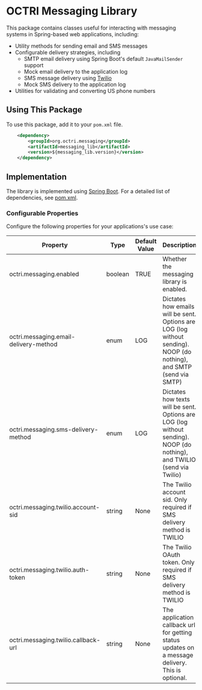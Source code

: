 # OCTRI Messaging Library

This package contains classes useful for interacting with messaging systems in Spring-based web applications, including:

* Utility methods for sending email and SMS messages
* Configurable delivery strategies, including
  * SMTP email delivery using Spring Boot's default `JavaMailSender` support
  * Mock email delivery to the application log
  * SMS message delivery using [Twilio](https://www.twilio.com/en-us)
  * Mock SMS delivery to the application log
* Utilities for validating and converting US phone numbers

## Using This Package

To use this package, add it to your `pom.xml` file.

```xml
	<dependency>
		<groupId>org.octri.messaging</groupId>
		<artifactId>messaging_lib</artifactId>
		<version>${messaging_lib.version}</version>
	</dependency>
```

## Implementation

The library is implemented using [Spring Boot](https://spring.io/projects/spring-boot). For a detailed list of dependencies, see [pom.xml](./pom.xml).

### Configurable Properties

Configure the following properties for your applications's use case:

| Property | Type | Default Value | Description |
|---|---|---|---|
|octri.messaging.enabled|boolean|TRUE|Whether the messaging library is enabled.|
|octri.messaging.email-delivery-method|enum|LOG|Dictates how emails will be sent. Options are LOG (log without sending). NOOP (do nothing), and SMTP (send via SMTP)|
|octri.messaging.sms-delivery-method|enum|LOG|Dictates how texts will be sent. Options are LOG (log without sending). NOOP (do nothing), and TWILIO (send via Twilio)|
|octri.messaging.twilio.account-sid|string|None|The Twilio account sid. Only required if SMS delivery method is TWILIO|
|octri.messaging.twilio.auth-token|string|None|The Twilio OAuth token. Only required if SMS delivery method is TWILIO|
|octri.messaging.twilio.callback-url|string|None|The application callback url for getting status updates on a message delivery. This is optional.|

